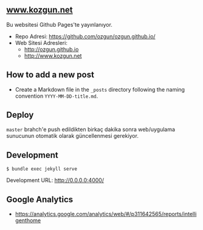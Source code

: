## www.kozgun.net

Bu websitesi Github Pages'te yayınlanıyor.

- Repo Adresi: https://github.com/ozgun/ozgun.github.io/
- Web Sitesi Adresleri:
  - http://ozgun.github.io
  - http://www.kozgun.net

## How to add a new post

- Create a Markdown file in the `_posts` directory following the naming convention
`YYYY-MM-DD-title.md`.

## Deploy

`master` brahch'e push edildikten birkaç dakika sonra web/uygulama sunucunun
otomatik olarak güncellenmesi gerekiyor.

## Development

```
$ bundle exec jekyll serve
```

Development URL: http://0.0.0.0:4000/

## Google Analytics

- https://analytics.google.com/analytics/web/#/p311642565/reports/intelligenthome
